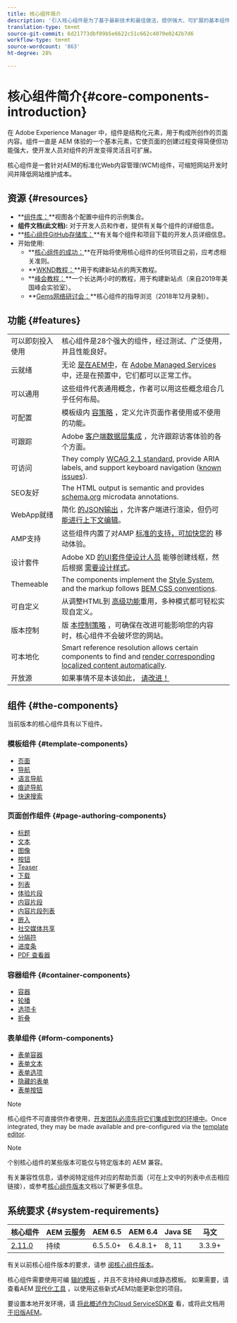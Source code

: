 ```yaml
---
title: 核心组件简介
description: '引入核心组件是为了基于最新技术和最佳做法，提供强大、可扩展的基本组件。 '
translation-type: tm+mt
source-git-commit: 6d21773dbf09b5e6622c51c662c4070e0242b7d6
workflow-type: tm+mt
source-wordcount: '863'
ht-degree: 28%

---
```



# 核心组件简介{#core-components-introduction}

在 Adobe Experience Manager 中，组件是结构化元素，用于构成所创作的页面内容。组件一直是 AEM 体验的一个基本元素，它使页面的创建过程变得简便但功能强大，使开发人员对组件的开发变得灵活且可扩展。

核心组件是一套针对AEM的标准化Web内容管理(WCM)组件，可缩短网站开发时间并降低网站维护成本。

## 资源 {#resources}

* **[组件库：](https://www.adobe.com/go/aem_cmp_library)**视图各个配置中组件的示例集合。
* **组件文档(此文档):** 对于开发人员和作者，提供有关每个组件的详细信息。
* **[核心组件GitHub存储库：](https://github.com/adobe/aem-core-wcm-components)**有关每个组件和项目下载的开发人员详细信息。
* 开始使用:
   * **[核心组件的成功：](/help/developing/success.md)**在开始将使用核心组件的任何项目之前，应考虑相关准则。
   * **[WKND教程：](https://docs.adobe.com/content/help/en/experience-manager-learn/getting-started-wknd-tutorial-develop/overview.html)**用于构建新站点的两天教程。
   * **[峰会教程：](https://expleague.azureedge.net/labs/L767/index.html)**一个长达两小时的教程，用于构建新站点（来自2019年美国峰会实验室）。
   * **[Gems网络研讨会：](https://helpx.adobe.com/cn/experience-manager/kt/eseminars/gems/AEM-Core-Components.html)**核心组件的指导浏览（2018年12月录制）。

## 功能 {#features}

|  |  |
|---|---|
| 可以即刻投入使用 | 核心组件是28个强大的组件，经过测试、广泛使用，并且性能良好。 |
| 云就绪 | 无论 [是在AEM中](https://docs.adobe.com/content/help/en/experience-manager-cloud-service/landing/home.html)，在 [Adobe Managed Services](https://github.com/adobe/aem-project-archetype/tree/master/src/main/archetype/dispatcher.ams)中，还是在预置中，它们都可以正常工作。 |
| 可以通用 | 这些组件代表通用概念，作者可以用这些概念组合几乎任何布局。 |
| 可配置 | 模板级内 [容策略](https://docs.adobe.com/content/help/en/experience-manager-65/developing/platform/templates/page-templates-editable.html#content-policies) ，定义允许页面作者使用或不使用的功能。 |
| 可跟踪 | Adobe [客户端数据层集成](/help/developing/data-layer/overview.md) ，允许跟踪访客体验的各个方面。 |
| 可访问 | They comply [WCAG 2.1 standard](https://www.w3.org/TR/WCAG21/), provide ARIA labels, and support keyboard navigation ([known issues](https://github.com/adobe/aem-core-wcm-components/issues?utf8=✓&amp;q=is%3Aissue+is%3Aopen+accessibility+in%3Atitle)). |
| SEO友好 | The HTML output is semantic and provides [schema.org](https://schema.org) microdata annotations. |
| WebApp就绪 | 简化 [的JSON输出](https://docs.adobe.com/content/help/en/experience-manager-learn/foundation/development/develop-sling-model-exporter.html) ，允许客户端进行渲染，但仍可 [能进行上下文编辑](https://docs.adobe.com/content/help/en/experience-manager-learn/sites/spa-editor/spa-editor-framework-feature-video-use.html)。 |
| AMP支持 | 这些组件内置了对AMP [标准的支持，可加快您的](/help/developing/amp.md) 移动体验。 |
| 设计套件 | Adobe XD [的UI套件使设计人员](https://docs.adobe.com/content/help/en/experience-manager-learn/getting-started-wknd-tutorial-develop/assets/overview/AEM_UI-kit_Wireframe.xd) 能够创建线框，然后根据 [需要设计样式](https://docs.adobe.com/content/help/en/experience-manager-learn/getting-started-wknd-tutorial-develop/assets/overview/AEM_UI-kit_WKND.xd)。 |
| Themeable | The components implement the [Style System](https://docs.adobe.com/content/help/en/experience-manager-65/developing/components/style-system.html), and the markup follows [BEM CSS conventions](http://getbem.com/). |
| 可自定义 | 从调整HTML到 [高级功能](developing/customizing.md)重用，多种模式都可轻松实现自定义。 |
| 版本控制 | 版 [本控制策略](https://github.com/adobe/aem-core-wcm-components/wiki/Versioning-policies) ，可确保在改进可能影响您的内容时，核心组件不会破坏您的网站。 |
| 可本地化 | Smart reference resolution allows certain components to find and [render corresponding localized content automatically](get-started/localization.md). |
| 开放源 | 如果事情不是本该如此， [请改进！](https://github.com/adobe/aem-core-wcm-components/blob/master/CONTRIBUTING.md) |

## 组件 {#the-components}

当前版本的核心组件具有以下组件。

### 模板组件 {#template-components}

* [页面](components/page.md)
* [导航](components/navigation.md)
* [语言导航](components/language-navigation.md)
* [痕迹导航](components/breadcrumb.md)
* [快速搜索](components/quick-search.md)

### 页面创作组件 {#page-authoring-components}

* [标题](components/title.md)
* [文本](components/text.md)
* [图像](components/image.md)
* [按钮](components/button.md)
* [Teaser](components/teaser.md)
* [下载](components/download.md)
* [列表](components/list.md)
* [体验片段](components/experience-fragment.md)
* [内容片段](components/content-fragment-component.md)
* [内容片段列表](components/content-fragment-list.md)
* [嵌入](components/embed.md)
* [社交媒体共享](components/sharing.md)
* [分隔符](components/separator.md)
* [进度条](components/progress-bar.md)
* [PDF 查看器](components/pdf-viewer.md)

### 容器组件 {#container-components}

* [容器](components/container.md)
* [轮播](components/carousel.md)
* [选项卡](components/tabs.md)
* [折叠](components/accordion.md)

### 表单组件 {#form-components}

* [表单容器](components/forms/form-container.md)
* [表单文本](components/forms/form-text.md)
* [表单选项](components/forms/form-options.md)
* [隐藏的表单](components/forms/form-hidden.md)
* [表单按钮](components/forms/form-button.md)

>[!NOTE]
>
>核心组件不可直接供作者使用，[开发团队必须先将它们集成到您的环境中](get-started/using.md)。Once integrated, they may be made available and pre-configured via the [template editor](https://docs.adobe.com/content/help/en/experience-manager-cloud-service/sites/authoring/features/templates.html).

>[!NOTE]
>
>个别核心组件的某些版本可能仅与特定版本的 AEM 兼容。
>
>有关兼容性信息，请参阅特定组件对应的帮助页面（可在上文中的列表中点击相应链接），或参考[核心组件版本](versions.md)文档以了解更多信息。

## 系统要求 {#system-requirements}

| 核心组件 | AEM 云服务 | AEM 6.5 | AEM 6.4 | Java SE | 马文 |
---------|---------|---------|---------|---------|---------
| [2.11.0](https://github.com/adobe/aem-core-wcm-components/releases/tag/core.wcm.components.reactor-2.11.0) | 持续 | 6.5.5.0+ | 6.4.8.1+ | 8, 11 | 3.3.9+ |

有关以前核心组件版本的要求，请参 [阅核心组件版本](versions.md)。

核心组件需要使用可编 [辑的模板](https://docs.adobe.com/content/help/en/experience-manager-learn/sites/page-authoring/template-editor-feature-video-use.html) ，并且不支持经典UI或静态模板。 如果需要，请查看AEM [现代化工具](https://opensource.adobe.com/aem-modernize-tools/pages/tools.html) ，以使用这些新式AEM功能更新您的项目。

要设置本地开发环境，请 [将此概述作为Cloud ServiceSDK查](https://docs.adobe.com/content/help/en/experience-manager-learn/cloud-service/local-development-environment-set-up/overview.html) 看，或将此文档用 [于旧版AEM](https://docs.adobe.com/content/help/en/experience-manager-learn/foundation/development/set-up-a-local-aem-development-environment.html)。
